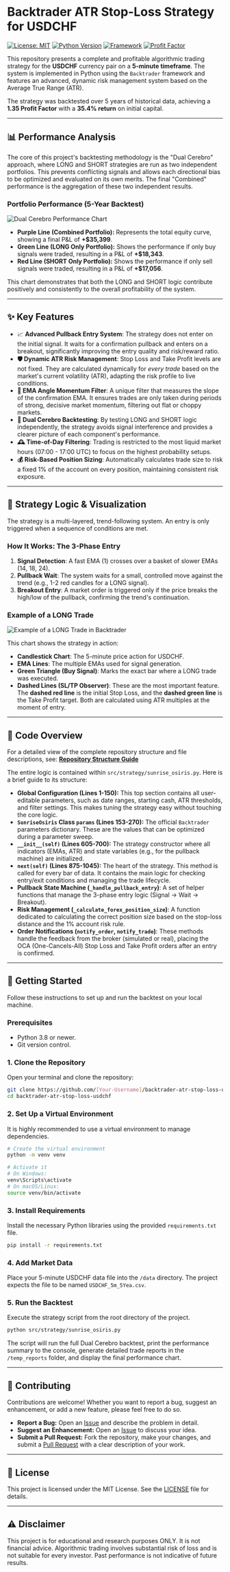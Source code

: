 # Backtrader ATR Stop-Loss Strategy for USDCHF

[![License: MIT](https://img.shields.io/badge/License-MIT-yellow.svg)](https://opensource.org/licenses/MIT)
[![Python Version](https://img.shields.io/badge/python-3.8+-blue.svg)](https://www.python.org/downloads/)
[![Framework](https://img.shields.io/badge/Framework-Backtrader-orange.svg)](https://www.backtrader.com/)
[![Profit Factor](https://img.shields.io/badge/Profit_Factor-1.35-brightgreen.svg)](.)

This repository presents a complete and profitable algorithmic trading strategy for the **USDCHF** currency pair on a **5-minute timeframe**. The system is implemented in Python using the `Backtrader` framework and features an advanced, dynamic risk management system based on the Average True Range (ATR).

The strategy was backtested over 5 years of historical data, achieving a **1.35 Profit Factor** with a **35.4% return** on initial capital.

---

## 📊 Performance Analysis

The core of this project's backtesting methodology is the "Dual Cerebro" approach, where LONG and SHORT strategies are run as two independent portfolios. This prevents conflicting signals and allows each directional bias to be optimized and evaluated on its own merits. The final "Combined" performance is the aggregation of these two independent results.

### Portfolio Performance (5-Year Backtest)

![Dual Cerebro Performance Chart](images/sunrise_osiris.png)

*   **Purple Line (Combined Portfolio):** Represents the total equity curve, showing a final P&L of **+$35,399**.
*   **Green Line (LONG Only Portfolio):** Shows the performance if only buy signals were traded, resulting in a P&L of **+$18,343**.
*   **Red Line (SHORT Only Portfolio):** Shows the performance if only sell signals were traded, resulting in a P&L of **+$17,056**.

This chart demonstrates that both the LONG and SHORT logic contribute positively and consistently to the overall profitability of the system.

---

## ✨ Key Features

-   📈 **Advanced Pullback Entry System**: The strategy does not enter on the initial signal. It waits for a confirmation pullback and enters on a breakout, significantly improving the entry quality and risk/reward ratio.
-   **🛡️ Dynamic ATR Risk Management**: Stop Loss and Take Profit levels are not fixed. They are calculated dynamically for *every trade* based on the market's current volatility (ATR), adapting the risk profile to live conditions.
-   **📐 EMA Angle Momentum Filter**: A unique filter that measures the slope of the confirmation EMA. It ensures trades are only taken during periods of strong, decisive market momentum, filtering out flat or choppy markets.
-   **🔄 Dual Cerebro Backtesting**: By testing LONG and SHORT logic independently, the strategy avoids signal interference and provides a clearer picture of each component's performance.
-   **🕰️ Time-of-Day Filtering**: Trading is restricted to the most liquid market hours (07:00 - 17:00 UTC) to focus on the highest probability setups.
-   **💰 Risk-Based Position Sizing**: Automatically calculates trade size to risk a fixed 1% of the account on every position, maintaining consistent risk exposure.

---

## 🧠 Strategy Logic & Visualization

The strategy is a multi-layered, trend-following system. An entry is only triggered when a sequence of conditions are met.

### How It Works: The 3-Phase Entry

1.  **Signal Detection**: A fast EMA (1) crosses over a basket of slower EMAs (14, 18, 24).
2.  **Pullback Wait**: The system waits for a small, controlled move against the trend (e.g., 1-2 red candles for a LONG signal).
3.  **Breakout Entry**: A market order is triggered only if the price breaks the high/low of the pullback, confirming the trend's continuation.

### Example of a LONG Trade

![Example of a LONG Trade in Backtrader](images/sunrise_osiris_long_entrys.png)

This chart shows the strategy in action:
-   **Candlestick Chart**: The 5-minute price action for USDCHF.
-   **EMA Lines**: The multiple EMAs used for signal generation.
-   **Green Triangle (Buy Signal)**: Marks the exact bar where a LONG trade was executed.
-   **Dashed Lines (SL/TP Observer)**: These are the most important feature. The **dashed red line** is the initial Stop Loss, and the **dashed green line** is the Take Profit target. Both are calculated using ATR multiples at the moment of entry.

---

## 📂 Code Overview

For a detailed view of the complete repository structure and file descriptions, see: **[Repository Structure Guide](../backtrader-pullback-window-usdchf/REPOSITORY_STRUCTURE.md)**

The entire logic is contained within `src/strategy/sunrise_osiris.py`. Here is a brief guide to its structure:

-   **Global Configuration (Lines 1-150):** This top section contains all user-editable parameters, such as date ranges, starting cash, ATR thresholds, and filter settings. This makes tuning the strategy easy without touching the core logic.
-   **`SunriseOsiris` Class `params` (Lines 153-270):** The official `Backtrader` parameters dictionary. These are the values that can be optimized during a parameter sweep.
-   **`__init__(self)` (Lines 605-700):** The strategy constructor where all indicators (EMAs, ATR) and state variables (e.g., for the pullback machine) are initialized.
-   **`next(self)` (Lines 875-1045):** The heart of the strategy. This method is called for every bar of data. It contains the main logic for checking entry/exit conditions and managing the trade lifecycle.
-   **Pullback State Machine (`_handle_pullback_entry`)**: A set of helper functions that manage the 3-phase entry logic (Signal -> Wait -> Breakout).
-   **Risk Management (`_calculate_forex_position_size`)**: A function dedicated to calculating the correct position size based on the stop-loss distance and the 1% account risk rule.
-   **Order Notifications (`notify_order`, `notify_trade`)**: These methods handle the feedback from the broker (simulated or real), placing the OCA (One-Cancels-All) Stop Loss and Take Profit orders after an entry is confirmed.

---

## 🚀 Getting Started

Follow these instructions to set up and run the backtest on your local machine.

### Prerequisites
-   Python 3.8 or newer.
-   Git version control.

### 1. Clone the Repository
Open your terminal and clone the repository:
```bash
git clone https://github.com/[Your-Username]/backtrader-atr-stop-loss-usdchf.git
cd backtrader-atr-stop-loss-usdchf
```

### 2. Set Up a Virtual Environment
It is highly recommended to use a virtual environment to manage dependencies.
```bash
# Create the virtual environment
python -m venv venv

# Activate it
# On Windows:
venv\Scripts\activate
# On macOS/Linux:
source venv/bin/activate
```

### 3. Install Requirements
Install the necessary Python libraries using the provided `requirements.txt` file.
```bash
pip install -r requirements.txt
```

### 4. Add Market Data
Place your 5-minute USDCHF data file into the `/data` directory. The project expects the file to be named `USDCHF_5m_5Yea.csv`.

### 5. Run the Backtest
Execute the strategy script from the root directory of the project.
```bash
python src/strategy/sunrise_osiris.py
```
The script will run the full Dual Cerebro backtest, print the performance summary to the console, generate detailed trade reports in the `/temp_reports` folder, and display the final performance chart.

---

## 🤝 Contributing

Contributions are welcome! Whether you want to report a bug, suggest an enhancement, or add a new feature, please feel free to do so.

-   **Report a Bug:** Open an [Issue](https://github.com/[Your-Username]/backtrader-atr-stop-loss-usdchf/issues) and describe the problem in detail.
-   **Suggest an Enhancement:** Open an [Issue](https://github.com/[Your-Username]/backtrader-atr-stop-loss-usdchf/issues) to discuss your idea.
-   **Submit a Pull Request:** Fork the repository, make your changes, and submit a [Pull Request](https://github.com/[Your-Username]/backtrader-atr-stop-loss-usdchf/pulls) with a clear description of your work.

---

## 📜 License

This project is licensed under the MIT License. See the [LICENSE](LICENSE) file for details.

---

## ⚠️ Disclaimer

This project is for educational and research purposes ONLY. It is not financial advice. Algorithmic trading involves substantial risk of loss and is not suitable for every investor. Past performance is not indicative of future results.
